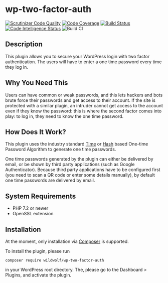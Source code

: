 # wp-two-factor-auth

[![Scrutinizer Code Quality](https://scrutinizer-ci.com/g/sjinks/wp-two-factor-auth/badges/quality-score.png?b=master)](https://scrutinizer-ci.com/g/sjinks/wp-two-factor-auth/?branch=master)
[![Code Coverage](https://scrutinizer-ci.com/g/sjinks/wp-two-factor-auth/badges/coverage.png?b=master)](https://scrutinizer-ci.com/g/sjinks/wp-two-factor-auth/?branch=master)
[![Build Status](https://scrutinizer-ci.com/g/sjinks/wp-two-factor-auth/badges/build.png?b=master)](https://scrutinizer-ci.com/g/sjinks/wp-two-factor-auth/build-status/master)
[![Code Intelligence Status](https://scrutinizer-ci.com/g/sjinks/wp-two-factor-auth/badges/code-intelligence.svg?b=master)](https://scrutinizer-ci.com/code-intelligence)
![Build CI](https://github.com/sjinks/wp-two-factor-auth/workflows/Build%20CI/badge.svg)

## Description

This plugin allows you to secure your WordPress login with two factor authentication.
The users will have to enter a one time password every time they log in.

## Why You Need This

Users can have common or weak passwords, and this lets hackers and bots brute force their passwords and get access to their account.
If the site is protected with a similar plugin, an intruder cannot get access to the account even if they know the password:
this is where the second factor comes into play: to log in, they need to know the one time password.

## How Does It Work?

This plugin uses the industry standard [Time](http://en.wikipedia.org/wiki/Time-based_One-time_Password_Algorithm) or [Hash](http://en.wikipedia.org/wiki/HMAC-based_One-time_Password_Algorithm)
based One-time Password Algorithm to generate one time passwords.

One time passwords generated by the plugin can either be delivered by email, or be shown by third party applications (such as Google Authenticator).
Because third party applications have to be configured first (you need to scan a QR code or enter some details manually), by default
one time passwords are delivered by email.

## System Requirements

  * PHP 7.2 or newer
  * OpenSSL extension

## Installation

At the moment, only installation via [Composer](https://getcomposer.org/) is supported.

To install the plugin, please run

```
composer require wildwolf/wp-two-factor-auth
```

in your WordPress root directory. The, please go to the Dashboard > Plugins, and activate the plugin.
